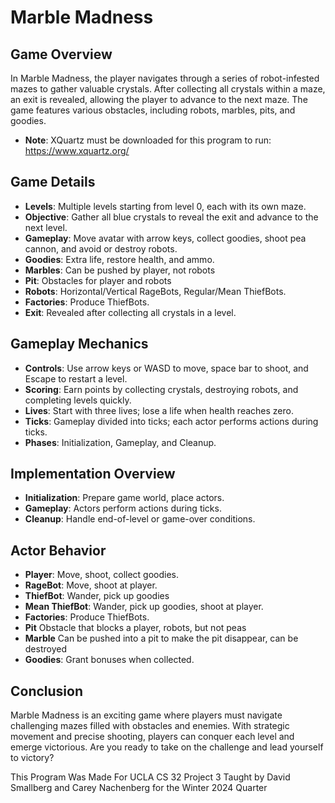# Marble Madness

## Game Overview

In Marble Madness, the player navigates through a series of robot-infested mazes to gather valuable crystals. After collecting all crystals within a maze, an exit is revealed, allowing the player to advance to the next maze. The game features various obstacles, including robots, marbles, pits, and goodies.

- **Note**: XQuartz must be downloaded for this program to run: https://www.xquartz.org/

## Game Details

- **Levels**: Multiple levels starting from level 0, each with its own maze.
- **Objective**: Gather all blue crystals to reveal the exit and advance to the next level.
- **Gameplay**: Move avatar with arrow keys, collect goodies, shoot pea cannon, and avoid or destroy robots.
- **Goodies**: Extra life, restore health, and ammo.
- **Marbles**: Can be pushed by player, not robots
- **Pit**: Obstacles for player and robots
- **Robots**: Horizontal/Vertical RageBots, Regular/Mean ThiefBots.
- **Factories**: Produce ThiefBots.
- **Exit**: Revealed after collecting all crystals in a level.

## Gameplay Mechanics

- **Controls**: Use arrow keys or WASD to move, space bar to shoot, and Escape to restart a level.
- **Scoring**: Earn points by collecting crystals, destroying robots, and completing levels quickly.
- **Lives**: Start with three lives; lose a life when health reaches zero.
- **Ticks**: Gameplay divided into ticks; each actor performs actions during ticks.
- **Phases**: Initialization, Gameplay, and Cleanup.

## Implementation Overview

- **Initialization**: Prepare game world, place actors.
- **Gameplay**: Actors perform actions during ticks.
- **Cleanup**: Handle end-of-level or game-over conditions.

## Actor Behavior

- **Player**: Move, shoot, collect goodies.
- **RageBot**: Move, shoot at player.
- **ThiefBot**: Wander, pick up goodies
- **Mean ThiefBot**: Wander, pick up goodies, shoot at player.
- **Factories**: Produce ThiefBots.
- **Pit** Obstacle that blocks a player, robots, but not peas
- **Marble** Can be pushed into a pit to make the pit disappear, can be destroyed
- **Goodies**: Grant bonuses when collected.

## Conclusion

Marble Madness is an exciting game where players must navigate challenging mazes filled with obstacles and enemies. With strategic movement and precise shooting, players can conquer each level and emerge victorious. Are you ready to take on the challenge and lead yourself to victory?

This Program Was Made For UCLA CS 32 Project 3 Taught by David Smallberg and Carey Nachenberg for the Winter 2024 Quarter

